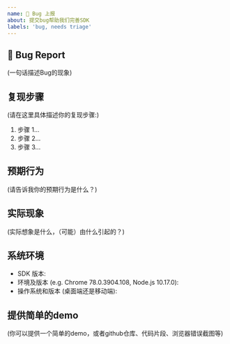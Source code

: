 ```yaml
---
name: 🐛 Bug 上报
about: 提交bug帮助我们完善SDK
labels: 'bug, needs triage'
---
```


## 🐛 Bug Report

(一句话描述Bug的现象)

## 复现步骤

(请在这里具体描述你的复现步骤:)

1. 步骤 1...
2. 步骤 2...
3. 步骤 3...

## 预期行为

(请告诉我你的预期行为是什么？)

## 实际现象

<!--
  集成中是否遇到什么错误?
  如果有一些现象超出你的预期?
  请在下方详细的介绍问题的现象以及可能因素.
-->

(实际想象是什么，（可能）由什么引起的？)

## 系统环境

- SDK 版本:
- 环境及版本 (e.g. Chrome 78.0.3904.108, Node.js 10.17.0):
- 操作系统和版本 (桌面端还是移动端):

## 提供简单的demo

(你可以提供一个简单的demo，或者github仓库、代码片段、浏览器错误截图等)

<!--
  What happens if you skip this step?

  Someone will read your bug report, and maybe will be able to help you,
  but it’s unlikely that it will get much attention from the team. Eventually,
  the issue will likely get closed in favor of issues that have reproducible demos.

  Please remember that:

    * Issues without reproducible demos have a very low priority.
    * The person fixing the bug would have to do that anyway. Please be respectful of their time.
    * You might figure out the issues yourself as you work on extracting it.

  Thanks for helping us help you!
-->
